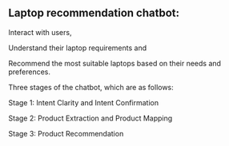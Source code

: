 ## Laptop recommendation chatbot:

Interact with users, 

Understand their laptop requirements and

Recommend the most suitable laptops based on their needs and preferences.


Three stages of the chatbot, which are as follows: 

Stage 1: Intent Clarity and Intent Confirmation

Stage 2: Product Extraction and Product Mapping

Stage 3: Product Recommendation